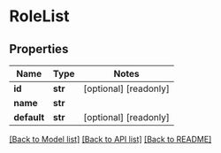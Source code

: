 # RoleList

## Properties
Name | Type | Notes
------------ | ------------- | -------------
**id** | **str** | [optional] [readonly] 
**name** | **str** | 
**default** | **str** | [optional] [readonly] 

[[Back to Model list]](../README.md#documentation-for-models) [[Back to API list]](../README.md#documentation-for-api-endpoints) [[Back to README]](../README.md)


